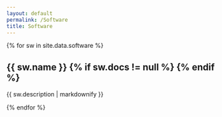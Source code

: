 ```yaml
---
layout: default
permalink: /Software
title: Software
---
```

{% for sw in site.data.software %}
<h2>{{ sw.name }}
<a href="{{ sw.url }}"><i class="fa fa-github fa-lg"></i></a>
{% if sw.docs != null %}
<a href="{{ sw.docs }}"><i class="fa fa-book fa-lg"></i></a>
{% endif %}
</h2>
<p>{{ sw.description | markdownify }}</p>
{% endfor %}
